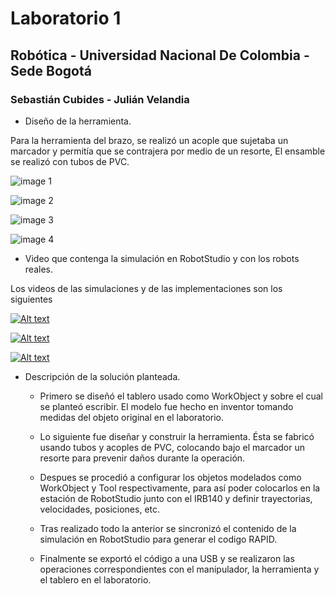 # Laboratorio 1
## Robótica - Universidad Nacional De Colombia - Sede Bogotá
### Sebastián Cubides - Julián Velandia

- Diseño de la herramienta.

Para la herramienta del brazo, se realizó un acople que sujetaba un marcador y permitía que se contrajera por medio de un resorte, El ensamble se realizó con tubos de PVC.

![image 1](https://raw.githubusercontent.com/SebastianCubides/ROBOTICA-2022-2/tree/main/LAB1/images/herramiente1.jpeg)

![image 2](https://raw.githubusercontent.com/SebastianCubides/ROBOTICA-2022-2/main/LAB1/images/herramienta2.jpeg)

![image 3](https://raw.githubusercontent.com/SebastianCubides/ROBOTICA-2022-2/main/LAB1/images/herramienta3.jpeg)

![image 4](https://raw.githubusercontent.com/SebastianCubides/ROBOTICA-2022-2/main/LAB1/images/herramienta4.jpeg)

- Video que contenga la simulación en RobotStudio y con los robots reales.

Los videos de las simulaciones y de las implementaciones son los siguientes

[![Alt text](https://img.youtube.com/vi/6qXpsAbg4Cc/0.jpg)](https://www.youtube.com/watch?v=6qXpsAbg4Cc)

[![Alt text](https://img.youtube.com/vi/j5a-MLhFNlY/0.jpg)](https://www.youtube.com/watch?v=j5a-MLhFNlY)

[![Alt text](https://img.youtube.com/vi/TcdCo_RbKVI/0.jpg)](https://www.youtube.com/watch?v=TcdCo_RbKVI)

- Descripción de la solución planteada.
    * Primero se diseñó el tablero usado como WorkObject y sobre el cual se planteó escribir. El modelo fue hecho en inventor tomando medidas del objeto original en el laboratorio.
    
    * Lo siguiente fue diseñar y construir la herramienta. Ésta se fabricó usando tubos y acoples de PVC, colocando bajo el marcador un resorte para prevenir daños durante la operación.
    
    * Despues se procedió a configurar los objetos modelados como WorkObject y Tool respectivamente, para así poder colocarlos en la estación de RobotStudio junto con el IRB140 y definir trayectorias, velocidades, posiciones, etc.
    
    * Tras realizado todo la anterior se sincronizó el contenido de la simulación en RobotStudio para generar el codigo RAPID.
    
    * Finalmente se exportó el código a una USB y se realizaron las operaciones correspondientes con el manipulador, la herramienta y el tablero en el laboratorio.
